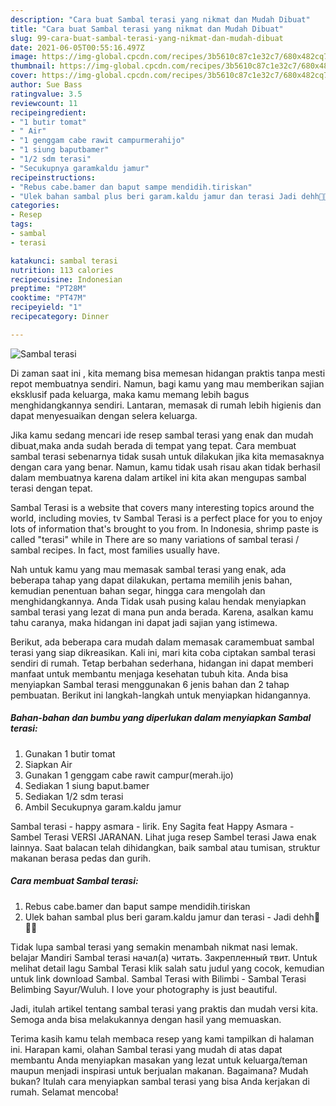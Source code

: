 ```yaml
---
description: "Cara buat Sambal terasi yang nikmat dan Mudah Dibuat"
title: "Cara buat Sambal terasi yang nikmat dan Mudah Dibuat"
slug: 99-cara-buat-sambal-terasi-yang-nikmat-dan-mudah-dibuat
date: 2021-06-05T00:55:16.497Z
image: https://img-global.cpcdn.com/recipes/3b5610c87c1e32c7/680x482cq70/sambal-terasi-foto-resep-utama.jpg
thumbnail: https://img-global.cpcdn.com/recipes/3b5610c87c1e32c7/680x482cq70/sambal-terasi-foto-resep-utama.jpg
cover: https://img-global.cpcdn.com/recipes/3b5610c87c1e32c7/680x482cq70/sambal-terasi-foto-resep-utama.jpg
author: Sue Bass
ratingvalue: 3.5
reviewcount: 11
recipeingredient:
- "1 butir tomat"
- " Air"
- "1 genggam cabe rawit campurmerahijo"
- "1 siung baputbamer"
- "1/2 sdm terasi"
- "Secukupnya garamkaldu jamur"
recipeinstructions:
- "Rebus cabe.bamer dan baput sampe mendidih.tiriskan"
- "Ulek bahan sambal plus beri garam.kaldu jamur dan terasi Jadi dehh🤗🤤🤤"
categories:
- Resep
tags:
- sambal
- terasi

katakunci: sambal terasi 
nutrition: 113 calories
recipecuisine: Indonesian
preptime: "PT28M"
cooktime: "PT47M"
recipeyield: "1"
recipecategory: Dinner

---
```



![Sambal terasi](https://img-global.cpcdn.com/recipes/3b5610c87c1e32c7/680x482cq70/sambal-terasi-foto-resep-utama.jpg)

Di zaman  saat ini , kita memang bisa memesan hidangan praktis tanpa mesti repot membuatnya sendiri. Namun, bagi kamu yang mau memberikan sajian eksklusif pada keluarga, maka kamu memang lebih bagus menghidangkannya sendiri. Lantaran, memasak di rumah lebih higienis dan dapat menyesuaikan dengan selera keluarga.

Jika kamu sedang mencari ide resep sambal terasi yang enak dan mudah dibuat,maka anda sudah berada di tempat yang tepat. Cara membuat sambal terasi  sebenarnya tidak susah untuk dilakukan jika kita memasaknya dengan cara yang benar. Namun, kamu tidak usah risau akan tidak berhasil dalam membuatnya 
karena dalam artikel ini kita akan mengupas sambal terasi dengan tepat.  

Sambal Terasi is a website that covers many interesting topics around the world, including movies, tv Sambal Terasi is a perfect place for you to enjoy lots of information that&#39;s brought to you from. In Indonesia, shrimp paste is called &#34;terasi&#34; while in There are so many variations of sambal terasi / sambal recipes. In fact, most families usually have.

Nah untuk kamu yang mau memasak sambal terasi yang enak, ada beberapa tahap yang dapat dilakukan, pertama memilih jenis bahan, kemudian penentuan bahan segar, hingga cara mengolah dan menghidangkannya. Anda Tidak usah pusing kalau hendak menyiapkan sambal terasi yang lezat di mana pun anda berada. Karena, asalkan kamu  tahu caranya, maka hidangan ini dapat jadi sajian yang istimewa.

Berikut, ada beberapa cara mudah dalam memasak caramembuat sambal terasi yang siap dikreasikan. Kali ini, mari kita coba ciptakan sambal terasi sendiri di rumah. Tetap berbahan sederhana, hidangan ini dapat memberi manfaat untuk membantu menjaga kesehatan tubuh kita. Anda bisa menyiapkan Sambal terasi menggunakan 6 jenis bahan dan 2 tahap pembuatan. Berikut ini langkah-langkah untuk menyiapkan hidangannya.

<!--inarticleads1-->

##### Bahan-bahan dan bumbu yang diperlukan dalam menyiapkan Sambal terasi:

1. Gunakan 1 butir tomat
1. Siapkan  Air
1. Gunakan 1 genggam cabe rawit campur(merah.ijo)
1. Sediakan 1 siung baput.bamer
1. Sediakan 1/2 sdm terasi
1. Ambil Secukupnya garam.kaldu jamur


Sambal terasi - happy asmara - lirik. Eny Sagita feat Happy Asmara - Sambel Terasi VERSI JARANAN. Lihat juga resep Sambel terasi Jawa enak lainnya. Saat balacan telah dihidangkan, baik sambal atau tumisan, struktur makanan berasa pedas dan gurih. 

<!--inarticleads2-->

##### Cara membuat Sambal terasi:

1. Rebus cabe.bamer dan baput sampe mendidih.tiriskan
1. Ulek bahan sambal plus beri garam.kaldu jamur dan terasi - Jadi dehh🤗🤤🤤


Tidak lupa sambal terasi yang semakin menambah nikmat nasi lemak. belajar Mandiri Sambal terasi начал(а) читать. Закрепленный твит. Untuk melihat detail lagu Sambal Terasi klik salah satu judul yang cocok, kemudian untuk link download Sambal. Sambal Terasi with Bilimbi - Sambal Terasi Belimbing Sayur/Wuluh. I love your photography is just beautiful. 

Jadi, itulah artikel tentang  sambal terasi  yang praktis dan mudah versi kita. Semoga anda bisa melakukannya dengan hasil yang memuaskan. 

Terima kasih kamu telah membaca resep yang kami tampilkan di halaman ini. Harapan kami, olahan  Sambal terasi yang mudah di atas dapat membantu Anda menyiapkan masakan yang lezat untuk keluarga/teman maupun menjadi inspirasi untuk berjualan makanan. Bagaimana? Mudah bukan? Itulah cara menyiapkan sambal terasi yang bisa Anda kerjakan di rumah. Selamat mencoba!

